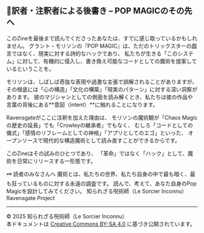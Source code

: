 ## 🐌訳者・注釈者による後書き – POP MAGICのその先へ

このZineを最後まで読んでくださったあなたは、すでに感じ取っているかもしれません。
グラント・モリソンの『POP MAGIC』は、ただのトリックスターの戯言ではなく、現実に対する詩的なハックであり、
私たちが生きる「このシステム」に対して、有機的に侵入し、書き換え可能なコードとしての魔術を提案しているということを。

モリソンは、しばしば奇抜な表現や過激な主張で誤解されることがありますが、
その根底には「心の構造」「文化の構築」「現実のパターン」に対する深い洞察があります。
彼のマジシャンとしての側面を読み解くとき、私たちは彼の作品や言葉の背後にある**意図（intent）**に触れることになります。

Ravensgateがここに注釈を加えた理由は、
モリソンの魔術観が「Chaos Magicの歴史の延長」でも「Crowleyの継承者」でもなく、
むしろ「コードとしての儀式」「感情のリフレームとしての神格」「アプリとしてのエゴ」といった、
オープンソースで現代的な構造魔術として読み直すことができるからです。

このZineはその試みのひとつであり、
「革命」ではなく「ハック」として、魔術を日常にリリースする一形態です。

🗝️ 読者のみなさんへ
魔術とは、私たちの世界、私たち自身の中で最も暗く、最も狂っているものに対する永遠の調査です。
読んで、考えて、あなた自身のPop Magicを設計してみてください。
知られざる呪術師（Le Sorcier Inconnu）
Ravensgate Project

---

© 2025 知られざる呪術師（Le Sorcier Inconnu）  
本ドキュメントは [Creative Commons BY-SA 4.0](https://creativecommons.org/licenses/by-sa/4.0/deed.ja) に基づき公開されています。

